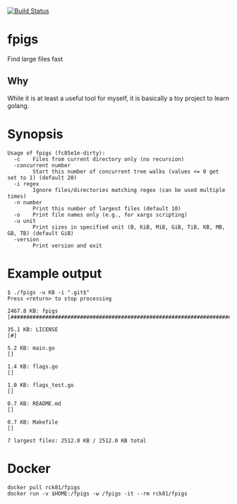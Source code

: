 [![Build Status](https://travis-ci.org/rck/fpigs.svg?branch=master)](https://travis-ci.org/rck/fpigs)

# fpigs
Find large files fast

## Why
While it is at least a useful tool for myself, it is basically a toy project to learn golang.

# Synopsis

```
Usage of fpigs (fc85e1e-dirty):
  -c	Files from current directory only (no recursion)
  -concurrent number
    	Start this number of concurrent tree walks (values <= 0 get set to 1) (default 20)
  -i regex
    	Ignore files/directories matching regex (can be used multiple times)
  -n number
    	Print this number of largest files (default 10)
  -o	Print file names only (e.g., for xargs scripting)
  -u unit
    	Print sizes in specified unit (B, KiB, MiB, GiB, TiB, KB, MB, GB, TB) (default GiB)
  -version
    	Print version and exit
```

# Example output

```
$ ./fpigs -u KB -i ".git$"
Press <return> to stop processing

2467.8 KB: fpigs
[##############################################################################]

35.1 KB: LICENSE
[#]

5.2 KB: main.go
[]

1.4 KB: flags.go
[]

1.0 KB: flags_test.go
[]

0.7 KB: README.md
[]

0.7 KB: Makefile
[]

7 largest files: 2512.0 KB / 2512.0 KB total
```

# Docker
```
docker pull rck81/fpigs
docker run -v $HOME:/fpigs -w /fpigs -it --rm rck81/fpigs
```
